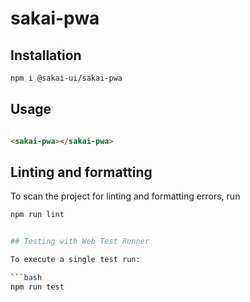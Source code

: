 # sakai-pwa

## Installation

```bash
npm i @sakai-ui/sakai-pwa
```

## Usage

```html

<sakai-pwa></sakai-pwa>

```

## Linting and formatting

To scan the project for linting and formatting errors, run

```bash
npm run lint


## Testing with Web Test Runner

To execute a single test run:

```bash
npm run test
```
